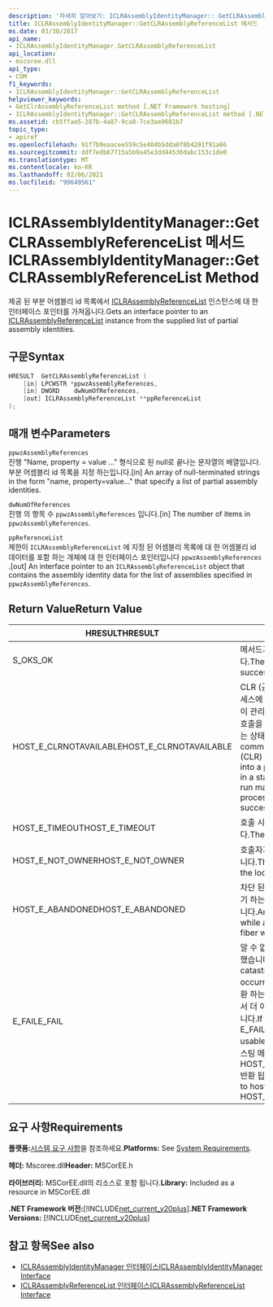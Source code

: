 ```yaml
---
description: '자세히 알아보기: ICLRAssemblyIdentityManager:: GetCLRAssemblyReferenceList 메서드'
title: ICLRAssemblyIdentityManager::GetCLRAssemblyReferenceList 메서드
ms.date: 03/30/2017
api_name:
- ICLRAssemblyIdentityManager.GetCLRAssemblyReferenceList
api_location:
- mscoree.dll
api_type:
- COM
f1_keywords:
- ICLRAssemblyIdentityManager::GetCLRAssemblyReferenceList
helpviewer_keywords:
- GetClrAssemblyReferenceList method [.NET Framework hosting]
- ICLRAssemblyIdentityManager::GetCLRAssemblyReferenceList method [.NET Framework hosting]
ms.assetid: cb5ffae5-287b-4a87-9ca8-7ce3ae0601b7
topic_type:
- apiref
ms.openlocfilehash: 91f7b9eaacee559c5e404b5dda0f8b4201f91a66
ms.sourcegitcommit: ddf7edb67715a5b9a45e3dd44536dabc153c1de0
ms.translationtype: MT
ms.contentlocale: ko-KR
ms.lasthandoff: 02/06/2021
ms.locfileid: "99649561"
---
```

# <a name="iclrassemblyidentitymanagergetclrassemblyreferencelist-method"></a><span data-ttu-id="804a0-103">ICLRAssemblyIdentityManager::GetCLRAssemblyReferenceList 메서드</span><span class="sxs-lookup"><span data-stu-id="804a0-103">ICLRAssemblyIdentityManager::GetCLRAssemblyReferenceList Method</span></span>

<span data-ttu-id="804a0-104">제공 된 부분 어셈블리 id 목록에서 [ICLRAssemblyReferenceList](iclrassemblyreferencelist-interface.md) 인스턴스에 대 한 인터페이스 포인터를 가져옵니다.</span><span class="sxs-lookup"><span data-stu-id="804a0-104">Gets an interface pointer to an [ICLRAssemblyReferenceList](iclrassemblyreferencelist-interface.md) instance from the supplied list of partial assembly identities.</span></span>  
  
## <a name="syntax"></a><span data-ttu-id="804a0-105">구문</span><span class="sxs-lookup"><span data-stu-id="804a0-105">Syntax</span></span>  
  
```cpp  
HRESULT  GetCLRAssemblyReferenceList (  
    [in] LPCWSTR *ppwzAssemblyReferences,  
    [in] DWORD    dwNumOfReferences,  
    [out] ICLRAssemblyReferenceList **ppReferenceList  
);  
```  
  
## <a name="parameters"></a><span data-ttu-id="804a0-106">매개 변수</span><span class="sxs-lookup"><span data-stu-id="804a0-106">Parameters</span></span>  

 `ppwzAssemblyReferences`  
 <span data-ttu-id="804a0-107">진행 "Name, property = value ..." 형식으로 된 null로 끝나는 문자열의 배열입니다. 부분 어셈블리 id 목록을 지정 하는입니다.</span><span class="sxs-lookup"><span data-stu-id="804a0-107">[in] An array of null-terminated strings in the form "name, property=value..." that specify a list of partial assembly identities.</span></span>  
  
 `dwNumOfReferences`  
 <span data-ttu-id="804a0-108">진행 의 항목 수 `ppwzAssemblyReferences` 입니다.</span><span class="sxs-lookup"><span data-stu-id="804a0-108">[in] The number of items in `ppwzAssemblyReferences`.</span></span>  
  
 `ppReferenceList`  
 <span data-ttu-id="804a0-109">제한이 `ICLRAssemblyReferenceList` 에 지정 된 어셈블리 목록에 대 한 어셈블리 id 데이터를 포함 하는 개체에 대 한 인터페이스 포인터입니다 `ppwzAssemblyReferences` .</span><span class="sxs-lookup"><span data-stu-id="804a0-109">[out] An interface pointer to an `ICLRAssemblyReferenceList` object that contains the assembly identity data for the list of assemblies specified in `ppwzAssemblyReferences`.</span></span>  
  
## <a name="return-value"></a><span data-ttu-id="804a0-110">Return Value</span><span class="sxs-lookup"><span data-stu-id="804a0-110">Return Value</span></span>  
  
|<span data-ttu-id="804a0-111">HRESULT</span><span class="sxs-lookup"><span data-stu-id="804a0-111">HRESULT</span></span>|<span data-ttu-id="804a0-112">설명</span><span class="sxs-lookup"><span data-stu-id="804a0-112">Description</span></span>|  
|-------------|-----------------|  
|<span data-ttu-id="804a0-113">S_OK</span><span class="sxs-lookup"><span data-stu-id="804a0-113">S_OK</span></span>|<span data-ttu-id="804a0-114">메서드가 성공적으로 반환했습니다.</span><span class="sxs-lookup"><span data-stu-id="804a0-114">The method returned successfully.</span></span>|  
|<span data-ttu-id="804a0-115">HOST_E_CLRNOTAVAILABLE</span><span class="sxs-lookup"><span data-stu-id="804a0-115">HOST_E_CLRNOTAVAILABLE</span></span>|<span data-ttu-id="804a0-116">CLR (공용 언어 런타임)이 프로세스에 로드 되지 않았거나 CLR이 관리 코드를 실행할 수 없거나 호출을 성공적으로 처리할 수 없는 상태에 있습니다.</span><span class="sxs-lookup"><span data-stu-id="804a0-116">The common language runtime (CLR) has not been loaded into a process, or the CLR is in a state in which it cannot run managed code or process the call successfully.</span></span>|  
|<span data-ttu-id="804a0-117">HOST_E_TIMEOUT</span><span class="sxs-lookup"><span data-stu-id="804a0-117">HOST_E_TIMEOUT</span></span>|<span data-ttu-id="804a0-118">호출 시간이 초과 되었습니다.</span><span class="sxs-lookup"><span data-stu-id="804a0-118">The call timed out.</span></span>|  
|<span data-ttu-id="804a0-119">HOST_E_NOT_OWNER</span><span class="sxs-lookup"><span data-stu-id="804a0-119">HOST_E_NOT_OWNER</span></span>|<span data-ttu-id="804a0-120">호출자가 잠금을 소유 하지 않습니다.</span><span class="sxs-lookup"><span data-stu-id="804a0-120">The caller does not own the lock.</span></span>|  
|<span data-ttu-id="804a0-121">HOST_E_ABANDONED</span><span class="sxs-lookup"><span data-stu-id="804a0-121">HOST_E_ABANDONED</span></span>|<span data-ttu-id="804a0-122">차단 된 스레드나 파이버에서 대기 하는 동안 이벤트를 취소 했습니다.</span><span class="sxs-lookup"><span data-stu-id="804a0-122">An event was canceled while a blocked thread or fiber was waiting on it.</span></span>|  
|<span data-ttu-id="804a0-123">E_FAIL</span><span class="sxs-lookup"><span data-stu-id="804a0-123">E_FAIL</span></span>|<span data-ttu-id="804a0-124">알 수 없는 치명적인 오류가 발생 했습니다.</span><span class="sxs-lookup"><span data-stu-id="804a0-124">An unknown catastrophic failure occurred.</span></span> <span data-ttu-id="804a0-125">메서드가 E_FAIL 반환 하는 경우 해당 프로세스 내에서 더 이상 CLR을 사용할 수 없습니다.</span><span class="sxs-lookup"><span data-stu-id="804a0-125">If a method returns E_FAIL, the CLR is no longer usable within the process.</span></span> <span data-ttu-id="804a0-126">호스팅 메서드를 이후에 호출 하면 HOST_E_CLRNOTAVAILABLE 반환 됩니다.</span><span class="sxs-lookup"><span data-stu-id="804a0-126">Subsequent calls to hosting methods return HOST_E_CLRNOTAVAILABLE.</span></span>|  
  
## <a name="requirements"></a><span data-ttu-id="804a0-127">요구 사항</span><span class="sxs-lookup"><span data-stu-id="804a0-127">Requirements</span></span>  

 <span data-ttu-id="804a0-128">**플랫폼:**[시스템 요구 사항](../../get-started/system-requirements.md)을 참조하세요.</span><span class="sxs-lookup"><span data-stu-id="804a0-128">**Platforms:** See [System Requirements](../../get-started/system-requirements.md).</span></span>  
  
 <span data-ttu-id="804a0-129">**헤더:** Mscoree.dll</span><span class="sxs-lookup"><span data-stu-id="804a0-129">**Header:** MSCorEE.h</span></span>  
  
 <span data-ttu-id="804a0-130">**라이브러리:** MSCorEE.dll의 리소스로 포함 됩니다.</span><span class="sxs-lookup"><span data-stu-id="804a0-130">**Library:** Included as a resource in MSCorEE.dll</span></span>  
  
 <span data-ttu-id="804a0-131">**.NET Framework 버전:**[!INCLUDE[net_current_v20plus](../../../../includes/net-current-v20plus-md.md)]</span><span class="sxs-lookup"><span data-stu-id="804a0-131">**.NET Framework Versions:** [!INCLUDE[net_current_v20plus](../../../../includes/net-current-v20plus-md.md)]</span></span>  
  
## <a name="see-also"></a><span data-ttu-id="804a0-132">참고 항목</span><span class="sxs-lookup"><span data-stu-id="804a0-132">See also</span></span>

- [<span data-ttu-id="804a0-133">ICLRAssemblyIdentityManager 인터페이스</span><span class="sxs-lookup"><span data-stu-id="804a0-133">ICLRAssemblyIdentityManager Interface</span></span>](iclrassemblyidentitymanager-interface.md)
- [<span data-ttu-id="804a0-134">ICLRAssemblyReferenceList 인터페이스</span><span class="sxs-lookup"><span data-stu-id="804a0-134">ICLRAssemblyReferenceList Interface</span></span>](iclrassemblyreferencelist-interface.md)
